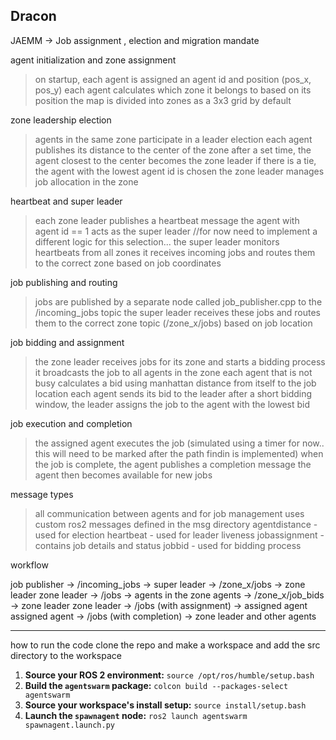 Dracon
---

JAEMM -> Job assignment , election and migration mandate 

agent initialization and zone assignment

> on startup, each agent is assigned an agent id and position (pos\_x, pos\_y)
> each agent calculates which zone it belongs to based on its position
> the map is divided into zones as a 3x3 grid by default 

zone leadership election

> agents in the same zone participate in a leader election
> each agent publishes its distance to the center of the zone
> after a set time, the agent closest to the center becomes the zone leader
> if there is a tie, the agent with the lowest agent id is chosen
> the zone leader manages job allocation in the zone

heartbeat and super leader

> each zone leader publishes a heartbeat message
> the agent with agent id == 1 acts as the super leader //for now need to implement a different logic for this selection...
> the super leader monitors heartbeats from all zones
> it receives incoming jobs and routes them to the correct zone based on job coordinates

job publishing and routing

> jobs are published by a separate node called job_publisher.cpp to the /incoming_jobs topic
> the super leader receives these jobs and routes them to the correct zone topic (/zone_x/jobs) based on job location



job bidding and assignment

> the zone leader receives jobs for its zone and starts a bidding process
> it broadcasts the job to all agents in the zone
> each agent that is not busy calculates a bid using manhattan distance from itself to the job location
> each agent sends its bid to the leader
> after a short bidding window, the leader assigns the job to the agent with the lowest bid



job execution and completion

> the assigned agent executes the job (simulated using a timer for now.. this will need to be marked after the path findin is implemented)
> when the job is complete, the agent publishes a completion message
> the agent then becomes available for new jobs



message types

> all communication between agents and for job management uses custom ros2 messages defined in the msg directory
> agentdistance - used for election
> heartbeat - used for leader liveness
> jobassignment - contains job details and status
> jobbid - used for bidding process


workflow  

job publisher -> /incoming_jobs -> super leader -> /zone\_x/jobs -> zone leader
zone leader -> /jobs -> agents in the zone
agents -> /zone_x/job_bids -> zone leader
zone leader -> /jobs (with assignment) -> assigned agent
assigned agent -> /jobs (with completion) -> zone leader and other agents




---

how to run the code 
clone the repo and make a workspace and add the src directory to the workspace
1.  **Source your ROS 2 environment:**
    `source /opt/ros/humble/setup.bash`
2.  **Build the `agentswarm` package:**
    `colcon build --packages-select agentswarm`
3.  **Source your workspace's install setup:**
    `source install/setup.bash`
4.  **Launch the `spawnagent` node:**
    `ros2 launch agentswarm spawnagent.launch.py`

